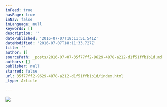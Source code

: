 ```yaml
---
inFeed: true
hasPage: true
inNav: false
inLanguage: null
keywords: []
description: ''
datePublished: '2016-07-07T18:11:51.541Z'
dateModified: '2016-07-07T18:11:33.727Z'
title: ''
author: []
sourcePath: _posts/2016-07-07-35f77ff2-9629-4878-a212-d1f51ffb1b1d.md
authors: []
publisher: null
starred: false
url: 35f77ff2-9629-4878-a212-d1f51ffb1b1d/index.html
_type: Article

---
```

![](https://the-grid-user-content.s3-us-west-2.amazonaws.com/a13e4db1-06db-4511-97b2-fd8bc36e8d1f.jpg)